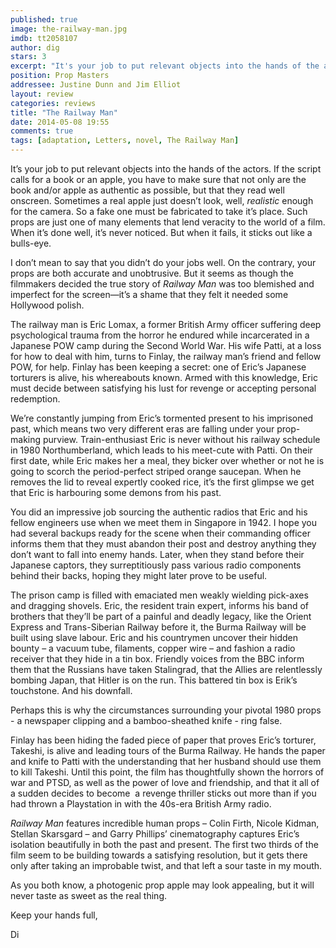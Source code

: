 ```yaml
---
published: true
image: the-railway-man.jpg
imdb: tt2058107
author: dig
stars: 3
excerpt: "It's your job to put relevant objects into the hands of the actors. If the script calls for a book or an apple, you have to make sure that not only are the book and/or apple as authentic as possible, but that they read well onscreen."
position: Prop Masters
addressee: Justine Dunn and Jim Elliot
layout: review
categories: reviews
title: "The Railway Man"
date: 2014-05-08 19:55
comments: true
tags: [adaptation, Letters, novel, The Railway Man]
---
```

<p>It&rsquo;s your job to put relevant objects into the hands of the actors. If the script calls for a book or an apple, you have to make sure that not only are the book and/or apple as authentic as possible, but that they read well onscreen. Sometimes a real apple just doesn&rsquo;t look, well,<em> realistic</em> enough for the camera. So a fake one must be fabricated to take it&rsquo;s place. Such props are just one of many elements that lend veracity to the world of a film. When it&rsquo;s done well, it&rsquo;s never noticed. But when it fails, it sticks out like a bulls-eye.&nbsp;</p>
<p>I don&rsquo;t mean to say that you didn&rsquo;t do your jobs well. On the contrary, your props are both accurate and unobtrusive. But it seems as though the filmmakers decided the true story of <em>Railway Man</em> was too blemished and imperfect for the screen&mdash;it&rsquo;s a shame that they felt it needed some Hollywood polish.</p>
<p>The railway man is Eric Lomax, a former British Army officer suffering deep psychological trauma from the horror he endured while incarcerated in a Japanese POW camp during the Second World War. His wife Patti, at a loss for how to deal with him, turns to Finlay, the railway man&rsquo;s friend and fellow POW, for help. Finlay has been keeping a secret: one of Eric&rsquo;s Japanese torturers is alive, his whereabouts known. Armed with this knowledge, Eric must decide between satisfying his lust for revenge or accepting personal redemption.</p>
<p>We&rsquo;re constantly jumping from Eric&rsquo;s tormented present to his imprisoned past, which means two very different eras are falling under your prop-making purview. Train-enthusiast Eric is never without his railway schedule in 1980 Northumberland, which leads to his meet-cute with Patti. On their first date, while Eric makes her a meal, they bicker over whether or not he is going to scorch the period-perfect striped orange saucepan. When he removes the lid to reveal expertly cooked rice, it&rsquo;s the first glimpse we get that Eric is harbouring some demons from his past.</p>
<p>You did an impressive job sourcing the authentic radios that Eric and his fellow engineers use when we meet them in Singapore in 1942. I hope you had several backups ready for the scene when their commanding officer informs them that they must abandon their post and destroy anything they don&rsquo;t want to fall into enemy hands. Later, when they stand before their Japanese captors, they surreptitiously pass various radio components behind their backs, hoping they might later prove to be useful.</p>
<p>The prison camp is filled with emaciated men weakly wielding pick-axes and dragging shovels. Eric, the resident train expert, informs his band of brothers that they&rsquo;ll be part of a painful and deadly legacy, like the Orient Express and Trans-Siberian Railway before it, the Burma Railway will be built using slave labour. Eric and his countrymen uncover their hidden bounty &ndash; a vacuum tube, filaments, copper wire &ndash; and fashion a radio receiver that they hide in a tin box. Friendly voices from the BBC inform them that the Russians have taken Stalingrad, that the Allies are relentlessly bombing Japan, that Hitler is on the run. This battered tin box is Erik&rsquo;s touchstone. And his downfall.&nbsp;</p>
<p>Perhaps this is why the circumstances surrounding your pivotal 1980 props - a newspaper clipping and a bamboo-sheathed knife - ring false.</p>
<p>Finlay has been hiding the faded piece of paper that proves Eric&rsquo;s torturer, Takeshi, is alive and leading tours of the Burma Railway. He hands the paper and knife to Patti with the understanding that her husband should use them to kill Takeshi. Until this point, the film has thoughtfully shown the horrors of war and PTSD, as well as the power of love and friendship, and that it all of a sudden decides to become&nbsp; a revenge thriller sticks out more than if you had thrown a Playstation in with the 40s-era British Army radio.</p>
<p><em>Railway Man</em> features incredible human props &ndash; Colin Firth, Nicole Kidman, Stellan Skarsgard &ndash; and Garry Phillips&rsquo; cinematography captures Eric&rsquo;s isolation beautifully in both the past and present. The first two thirds of the film seem to be building towards a satisfying resolution, but it gets there only after taking an improbable twist, and that left a sour taste in my mouth.</p>
<p>As you both know, a photogenic prop apple may look appealing, but it will never taste as sweet as the real thing.</p>
<p>Keep your hands full,</p>
<p>Di</p>